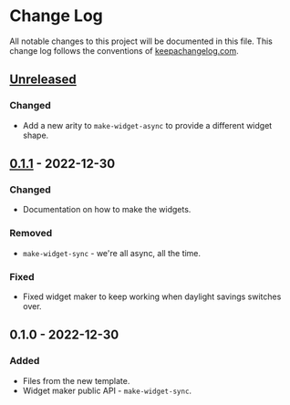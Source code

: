 # Change Log
All notable changes to this project will be documented in this file. This change log follows the conventions of [keepachangelog.com](http://keepachangelog.com/).

## [Unreleased]
### Changed
- Add a new arity to `make-widget-async` to provide a different widget shape.

## [0.1.1] - 2022-12-30
### Changed
- Documentation on how to make the widgets.

### Removed
- `make-widget-sync` - we're all async, all the time.

### Fixed
- Fixed widget maker to keep working when daylight savings switches over.

## 0.1.0 - 2022-12-30
### Added
- Files from the new template.
- Widget maker public API - `make-widget-sync`.

[Unreleased]: https://sourcehost.site/your-name/arp-sigils/compare/0.1.1...HEAD
[0.1.1]: https://sourcehost.site/your-name/arp-sigils/compare/0.1.0...0.1.1
